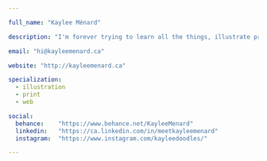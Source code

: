 ```yaml
---

full_name: "Kaylee Ménard"

description: "I'm forever trying to learn all the things, illustrate pretty things, and doing my damnest to keep my plant things alive."

email: "hi@kayleemenard.ca"

website: "http://kayleemenard.ca"

specialization:
  - illustration
  - print
  - web

social:
  behance:    "https://www.behance.net/KayleeMenard"
  linkedin:   "https://ca.linkedin.com/in/meetkayleemenard"
  instagram:  "https://www.instagram.com/kayleedoodles/"

---
```

